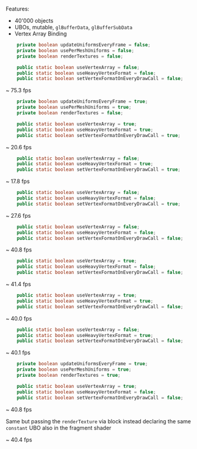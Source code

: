 Features:

- 40'000 objects
- UBOs, mutable, `glBufferData`, `glBufferSubData`
- Vertex Array Binding

```java
    private boolean updateUniformsEveryFrame = false;
    private boolean usePerMeshUniforms = false;
    private boolean renderTextures = false;

    public static boolean useVertexArray = false;
    public static boolean useHeavyVertexFormat = false;
    public static boolean setVertexFormatOnEveryDrawCall = false;
```

~ 75.3 fps

```java
    private boolean updateUniformsEveryFrame = true;
    private boolean usePerMeshUniforms = true;
    private boolean renderTextures = false;
```

```java
    public static boolean useVertexArray = true;
    public static boolean useHeavyVertexFormat = true;
    public static boolean setVertexFormatOnEveryDrawCall = true;
```

~ 20.6 fps

```java
    public static boolean useVertexArray = false;
    public static boolean useHeavyVertexFormat = true;
    public static boolean setVertexFormatOnEveryDrawCall = true;
```

~ 17.8 fps

```java
    public static boolean useVertexArray = false;
    public static boolean useHeavyVertexFormat = false;
    public static boolean setVertexFormatOnEveryDrawCall = true;
```

~ 27.6 fps

```java
    public static boolean useVertexArray = false;
    public static boolean useHeavyVertexFormat = false;
    public static boolean setVertexFormatOnEveryDrawCall = false;
```

~ 40.8 fps

```java
    public static boolean useVertexArray = true;
    public static boolean useHeavyVertexFormat = false;
    public static boolean setVertexFormatOnEveryDrawCall = false;
```

~ 41.4 fps

```java
    public static boolean useVertexArray = true;
    public static boolean useHeavyVertexFormat = true;
    public static boolean setVertexFormatOnEveryDrawCall = false;
```

~ 40.0 fps

```java
    public static boolean useVertexArray = false;
    public static boolean useHeavyVertexFormat = true;
    public static boolean setVertexFormatOnEveryDrawCall = false;
```

~ 40.1 fps

```java
    private boolean updateUniformsEveryFrame = true;
    private boolean usePerMeshUniforms = true;
    private boolean renderTextures = true;

    public static boolean useVertexArray = true;
    public static boolean useHeavyVertexFormat = false;
    public static boolean setVertexFormatOnEveryDrawCall = false;
```

~ 40.8 fps

Same but passing the `renderTexture` via block instead declaring the same `constant` UBO also in the fragment shader

~ 40.4 fps
